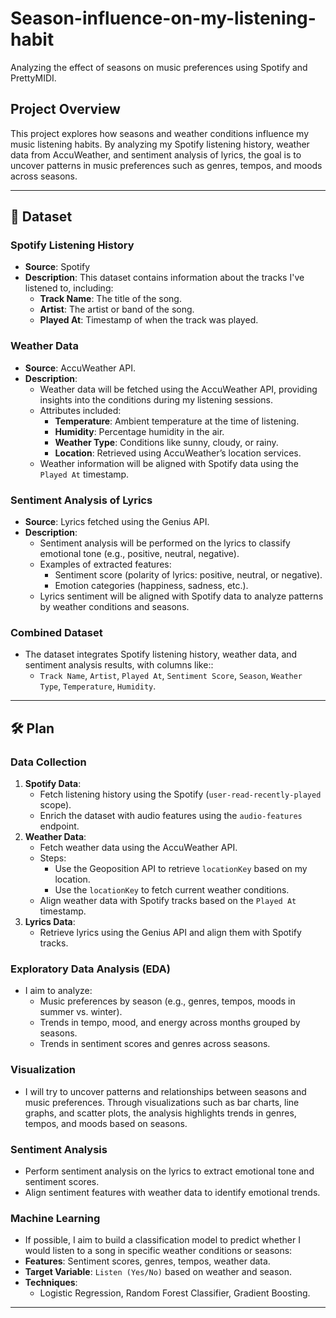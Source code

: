 # Season-influence-on-my-listening-habit
Analyzing the effect of seasons on music preferences using Spotify and PrettyMIDI.

## Project Overview

This project explores how seasons and weather conditions influence my music listening habits. By analyzing my Spotify listening history, weather data from AccuWeather, and sentiment analysis of lyrics, the goal is to uncover patterns in music preferences such as genres, tempos, and moods across seasons.

---

## 📂 **Dataset**
### **Spotify Listening History**
- **Source**: Spotify
- **Description**: This dataset contains information about the tracks I've listened to, including:
  - **Track Name**: The title of the song.
  - **Artist**: The artist or band of the song.
  - **Played At**: Timestamp of when the track was played.

### **Weather Data**
- **Source**: AccuWeather API.
- **Description**:
  - Weather data will be fetched using the AccuWeather API, providing insights into the conditions during my listening sessions.
  - Attributes included:
    - **Temperature**: Ambient temperature at the time of listening.
    - **Humidity**: Percentage humidity in the air.
    - **Weather Type**: Conditions like sunny, cloudy, or rainy.
    - **Location**: Retrieved using AccuWeather’s location services.
  - Weather information will be aligned with Spotify data using the `Played At` timestamp.

### **Sentiment Analysis of Lyrics**
- **Source**: Lyrics fetched using the Genius API.
- **Description**:
  - Sentiment analysis will be performed on the lyrics to classify emotional tone (e.g., positive, neutral, negative).
  - Examples of extracted features:
    - Sentiment score (polarity of lyrics: positive, neutral, or negative).
    - Emotion categories (happiness, sadness, etc.).
  - Lyrics sentiment will be aligned with Spotify data to analyze patterns by weather conditions and seasons.

### **Combined Dataset**
- The dataset integrates Spotify listening history, weather data, and sentiment analysis results, with columns like::
  - `Track Name`, `Artist`, `Played At`, `Sentiment Score`, `Season`, `Weather Type`, `Temperature`, `Humidity`.

---

## 🛠️ **Plan**

### **Data Collection**
1. **Spotify Data**:
   - Fetch listening history using the Spotify (`user-read-recently-played` scope).
   - Enrich the dataset with audio features using the `audio-features` endpoint.
2. **Weather Data**:
   - Fetch weather data using the AccuWeather API.
   - Steps:
     - Use the Geoposition API to retrieve `locationKey` based on my location.
     - Use the `locationKey` to fetch current weather conditions.
   - Align weather data with Spotify tracks based on the `Played At` timestamp.
3. **Lyrics Data**:
   - Retrieve lyrics using the Genius API and align them with Spotify tracks.

### **Exploratory Data Analysis (EDA)**
- I aim to analyze:
  - Music preferences by season (e.g., genres, tempos, moods in summer vs. winter).
  - Trends in tempo, mood, and energy across months grouped by seasons.
  - Trends in sentiment scores and genres across seasons.

### **Visualization**
- I will try to uncover patterns and relationships between seasons and music preferences. Through visualizations such as bar charts, line graphs, and scatter plots, the analysis highlights trends in genres, tempos, and moods based on seasons.

### **Sentiment Analysis**
- Perform sentiment analysis on the lyrics to extract emotional tone and sentiment scores.
- Align sentiment features with weather data to identify emotional trends.

### **Machine Learning**
- If possible, I aim to build a classification model to predict whether I would listen to a song in specific weather conditions or seasons:
- **Features**: Sentiment scores, genres, tempos, weather data.
- **Target Variable**: `Listen (Yes/No)` based on weather and season.
- **Techniques**:
  - Logistic Regression, Random Forest Classifier, Gradient Boosting.

---
